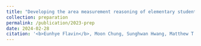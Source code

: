 ```yaml
---
title: "Developing the area measurement reasoning of elementary students with augmented reality activities"
collection: preparation
permalink: /publication/2023-prep
date: 2024-02-28
citation: '<b>Eunhye Flavin</b>, Moon Chung, Sunghwan Hwang, Matthew T. Flavin, &quot;Developing the area measurement reasoning of elementary students with augmented reality activities,&quot; submission planned Feb. 2024.'
---
```

